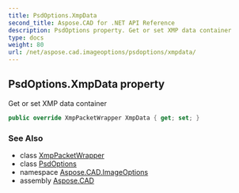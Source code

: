 ```yaml
---
title: PsdOptions.XmpData
second_title: Aspose.CAD for .NET API Reference
description: PsdOptions property. Get or set XMP data container
type: docs
weight: 80
url: /net/aspose.cad.imageoptions/psdoptions/xmpdata/
---
```

## PsdOptions.XmpData property

Get or set XMP data container

```csharp
public override XmpPacketWrapper XmpData { get; set; }
```

### See Also

* class [XmpPacketWrapper](../../../aspose.cad/xmppacketwrapper/)
* class [PsdOptions](../)
* namespace [Aspose.CAD.ImageOptions](../../../aspose.cad.imageoptions/)
* assembly [Aspose.CAD](../../../)


